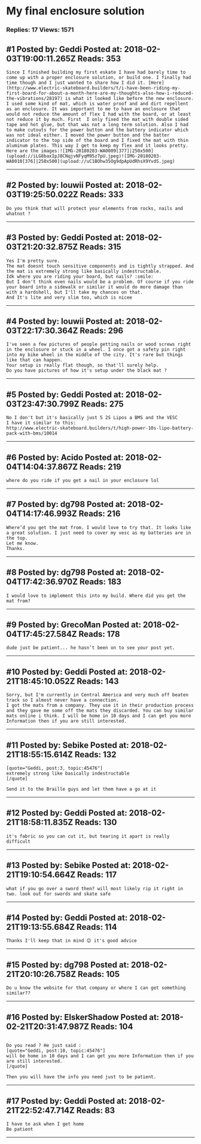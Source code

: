 # My final enclosure solution

### Replies: 17 Views: 1571

## \#1 Posted by: Geddi Posted at: 2018-02-03T19:00:11.265Z Reads: 353

```
Since I finished building my first eskate I have had barely time to come up with a proper enclosure solution, or build one. I finally had time though and I just wanted to share how I did it. [Here](http://www.electric-skateboard.builders/t/i-have-been-riding-my-first-board-for-about-a-month-here-are-my-thoughts-also-how-i-reduced-the-vibrations/28197) is what it looked like before the new enclosure.
I used some kind of mat, which is water proof and and dirt repellent as an enclosure. It was important to me to have an enclosure that would not reduce the amount of flex I had with the board, or at least not reduce it by much. First  I only fixed the mat with double sided tape and hot glue, but that was not a long term solution. Also I had to make cutouts for the power button and the battery indicator which was not ideal either. I moved the power button and the batter indicator to the top side of the board and I fixed the mat with thin aluminum plates. This way I get to keep my flex and it looks pretty. Here are the images:![IMG-20180203-WA0009[377]|250x500](upload://iLG8baxIpJ8CNqjvNFyqM95z7pU.jpeg)![IMG-20180203-WA0010[376]|250x500](upload://uC1BOhw35Og9dpApUdRhsX9YvdS.jpeg)
```

---
## \#2 Posted by: louwii Posted at: 2018-02-03T19:25:50.022Z Reads: 333

```
Do you think that will protect your elements from rocks, nails and whatnot ?
```

---
## \#3 Posted by: Geddi Posted at: 2018-02-03T21:20:32.875Z Reads: 315

```
Yes I'm pretty sure.
The mat doesnt touch sensitive components and is tightly strapped. And the mat is extremely strong like basically indestructable.
Idk where you are riding your board, but nails? :smile:
But I don't think even nails would be a problem. Of course if you ride your board into a sidewalk or similar it would do more damage than with a hardshell, but I'll take my chances on that.
And It's lite and very slim too, which is nicee
```

---
## \#4 Posted by: louwii Posted at: 2018-02-03T22:17:30.364Z Reads: 296

```
I've seen a few pictures of people getting nails or wood screws right in the enclosure or stuck in a wheel. I once got a safety pin right into my bike wheel in the middle of the city. It's rare but things like that can happen.
Your setup is really flat though, so that'll surely help.
Do you have pictures of how it's setup under the black mat ?
```

---
## \#5 Posted by: Geddi Posted at: 2018-02-03T23:47:30.799Z Reads: 275

```
No I don't but it's basically just 5 2S Lipos a BMS and the VESC
I have it similar to this:
http://www.electric-skateboard.builders/t/high-power-10s-lipo-battery-pack-with-bms/10014
```

---
## \#6 Posted by: Acido Posted at: 2018-02-04T14:04:37.867Z Reads: 219

```
where do you ride if you get a nail in your enclosure lol
```

---
## \#7 Posted by: dg798 Posted at: 2018-02-04T14:17:46.993Z Reads: 216

```
Where’d you get the mat from. I would love to try that. It looks like a great solution. I just need to cover my vesc as my batteries are in the top.
Let me know.
Thanks.
```

---
## \#8 Posted by: dg798 Posted at: 2018-02-04T17:42:36.970Z Reads: 183

```
I would love to implement this into my build. Where did you get the mat from?
```

---
## \#9 Posted by: GrecoMan Posted at: 2018-02-04T17:45:27.584Z Reads: 178

```
dude just be patient... he hasn’t been on to see your post yet.
```

---
## \#10 Posted by: Geddi Posted at: 2018-02-21T18:45:10.052Z Reads: 143

```
Sorry, but I'm currently in Central America and very much off beaten track so I almost never have a connection. 
I got the mats from a company. They use it in their production process and they gave me some off the mats they discarded. You can buy similar mats online i think. I will be home in 10 days and I can get you more Information then if you are still interested.
```

---
## \#11 Posted by: Sebike Posted at: 2018-02-21T18:55:15.614Z Reads: 132

```
[quote="Geddi, post:3, topic:45476"]
extremely strong like basically indestructable
[/quote]

Send it to the Braille guys and let them have a go at it
```

---
## \#12 Posted by: Geddi Posted at: 2018-02-21T18:58:11.835Z Reads: 130

```
it's fabric so you can cut it, but tearing it apart is really difficult
```

---
## \#13 Posted by: Sebike Posted at: 2018-02-21T19:10:54.664Z Reads: 117

```
what if you go over a sword then? will most likely rip it right in two. look out for swords and skate safe
```

---
## \#14 Posted by: Geddi Posted at: 2018-02-21T19:13:55.684Z Reads: 114

```
Thanks I'll keep that in mind 😊 it's good advice
```

---
## \#15 Posted by: dg798 Posted at: 2018-02-21T20:10:26.758Z Reads: 105

```
Do u know the website for that company or where I can get something similar??
```

---
## \#16 Posted by: ElskerShadow Posted at: 2018-02-21T20:31:47.987Z Reads: 104

```

Do you read ? He just said : 
[quote="Geddi, post:10, topic:45476"]
will be home in 10 days and I can get you more Information then if you are still interested.
[/quote]

Then you will have the info you need just to be patient.
```

---
## \#17 Posted by: Geddi Posted at: 2018-02-21T22:52:47.714Z Reads: 83

```
I have to ask when I get home
Be patient
```

---
